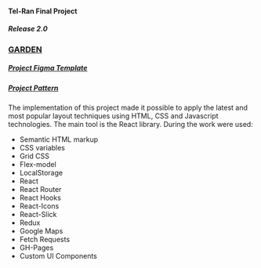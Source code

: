#### Tel-Ran Final Project 

##### Release 2.0

### [GARDEN](https://wheelyhog.github.io/Garden/) 

##### [Project Figma Template](https://www.figma.com/file/yNWvXvjZC0t8d9yBOpeEPy/Garden?type=design&node-id=4743%3A909&t=HwTDo1xSKQ97wLAa-1)

##### [Project Pattern](https://github.com/WheelyHog/Garden/blob/master/FinalProjectSchema_Release2.0.drawio.png)

The implementation of this project made it possible to apply the latest and most popular layout techniques using HTML, CSS and Javascript technologies. The main tool is the React library.
During the work were used:

- Semantic HTML markup
- CSS variables
- Grid CSS
- Flex-model
- LocalStorage
- React
- React Router
- React Hooks
- React-Icons
- React-Slick
- Redux
- Google Maps
- Fetch Requests
- GH-Pages
- Custom UI Components